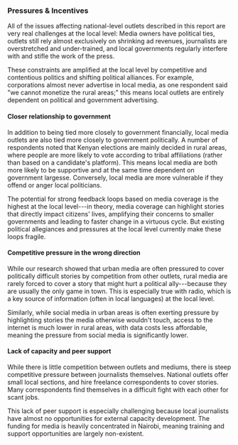 ### Pressures & Incentives

All of the issues affecting national-level outlets described in this report are very real challenges at the local level: Media owners have political ties, outlets still rely almost exclusively on shrinking ad revenues, journalists are overstretched and under-trained, and local governments regularly interfere with and stifle the work of the press.

These constraints are amplified at the local level by competitive and contentious politics and shifting political alliances. For example, corporations almost never advertise in local media, as one respondent said "we cannot monetize the rural areas;" this means local outlets are entirely dependent on political and government advertising.

#### Closer relationship to government

In addition to being tied more closely to government financially, local media outlets are also tied more closely to government politically. A number of respondents noted that Kenyan elections are mainly decided in rural areas, where people are more likely to vote according to tribal affiliations (rather than based on a candidate's platform). This means local media are both more likely to be supportive and at the same time dependent on government largesse. Conversely, local media are more vulnerable if they offend or anger local politicians.

The potential for strong feedback loops based on media coverage is the highest at the local level---in theory, media coverage can highlight stories that directly impact citizens' lives, amplifying their concerns to smaller governments and leading to faster change in a virtuous cycle. But existing political allegiances and pressures at the local level currently make these loops fragile.

#### Competitive pressure in the wrong direction

While our research showed that urban media are often pressured to cover politically difficult stories by competition from other outlets, rural media are rarely forced to cover a story that might hurt a political ally---because they are usually the only game in town. This is especially true with radio, which is a key source of information (often in local languages) at the local level.

Similarly, while social media in urban areas is often exerting pressure by highlighting stories the media otherwise wouldn't touch, access to the internet is much lower in rural areas, with data costs less affordable, meaning the pressure from social media is significantly lower.

#### Lack of capacity and peer support

While there is little competition between outlets and mediums, there is steep competitive pressure between journalists themselves. National outlets offer small local sections, and hire freelance correspondents to cover stories. Many correspondents find themselves in a difficult fight with each other for scant jobs.

This lack of peer support is especially challenging because local journalists have almost no opportunities for external capacity development. The funding for media is heavily concentrated in Nairobi, meaning training and support opportunities are largely non-existent.
